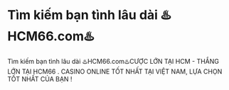 # Tìm kiếm bạn tình lâu dài ♨️HCM66.com♨️

Tìm kiếm bạn tình lâu dài ♨️HCM66.com♨️CƯỢC LỚN TẠI HCM - THẮNG LỚN TẠI HCM66 . CASINO ONLINE TỐT NHẤT TẠI VIỆT NAM, LỰA CHỌN TỐT NHẤT CỦA BẠN !